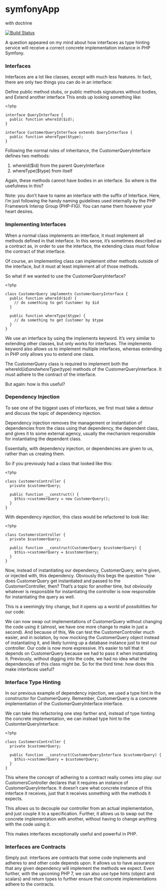 # symfonyApp
with doctrine

[![Build Status](https://travis-ci.org/KnpLabs/KnpPaginatorBundle.svg?branch=master)](https://travis-ci.org/KnpLabs/KnpPaginatorBundle)

A question appeared on my mind about how interfaces as type hinting service will receive a correct concrete implementation instance in PHP Symfony. 

### Interfaces
Interfaces are a lot like classes, except with much less features. In fact, there are only two things you can do in an interface:

Define public method stubs, or public methods signatures without bodies, and
Extend another interface
This ends up looking something like:

```
<?php

interface QueryInterface {
  public function whereId($id);
}

interface CustomerQueryInterface extends QueryInterface {
  public function whereType($type);
}
```

Following the normal rules of inheritance, the CustomerQueryInterface defines two methods:

1. whereId($id) from the parent QueryInterface
2. whereType($type) from itself

Again, these methods cannot have bodies in an interface. So where is the usefulness in this?

Note: you don’t have to name an interface with the suffix of Interface. Here, I’m just following the handy naming guidelines used internally by the PHP Framework Interop Group (PHP-FIG). You can name them however your heart desires.

### Implementing Interfaces
When a normal class implements an interface, it must implement all methods defined in that interface. In this sense, it’s sometimes described as a contract as, in order to use the interface, the extending class must follow the contract of that interface.

Of course, an implementing class can implement other methods outside of the interface, but it must at least implement all of those methods.

So what if we wanted to use the CustomerQueryInterface?

```
<?php

class CustomerQuery implements CustomerQueryInterface {
  public function whereId($id) {
    // do something to get Customer by $id
  }

  public function whereType($type) {
    // do something to get Customer by $type
  }
}
```

We use an interface by using the implements keyword. It’s very similar to extending other classes, but only works for interfaces. The implements keyword also allows us to implement multiple interfaces, whereas extending in PHP only allows you to extend one class.

The CustomerQuery class is required to implement both the whereId($id) and whereType($type) methods of the CustomerQueryInterface. It must adhere to the contract of the interface.

But again: how is this useful?

### Dependency Injection
To see one of the biggest uses of interfaces, we first must take a detour and discuss the topic of dependency injection.

Dependency injection removes the management or instantiation of dependencies from the class using that dependency, the dependent class, and gives it to some external agency, usually the mechanism responsible for instantiating the dependent class.

Essentially, with dependency injection, or dependencies are given to us, rather than us creating them.

So if you previously had a class that looked like this:

```
<?php

class CustomersController {
  private $customerQuery;

  public function __construct() {
    $this->customerQuery = new CustomerQuery();
  }
}
```

With dependency injection, this class would be refactored to look like:

```
<?php

class CustomersController {
  private $customerQuery;

  public function __construct(CustomerQuery $customerQuery) {
    $this->customerQuery = $customerQuery;
  }
}
```

Now, instead of instantiating our dependency, CustomerQuery, we’re given, or injected with, this dependency. Obviously this begs the question “how does CustomerQuery get instantiated and passed to the CustomerController, then? That’s a topic for another time, but obviously whatever is responsible for instantiating the controller is now responsible for instantiating the query as well.

This is a seemingly tiny change, but it opens up a world of possibilities for our code:

We can now swap out implementations of CustomerQuery without changing the code using it (almost, we have one more change to make in just a second). And because of this,
We can test the CustomerController much easier, and in isolation, by now mocking the CustomerQuery object instead of instantiating it, and likely turning up a database instance just to test our controller.
Our code is now more expressive. It’s easier to tell that it depends on CustomerQuery because we had to pass it when instantiating it. Previously, without digging into the code, we had no idea what the dependencies of this class might be.
So for the third time: how does this make interfaces useful?

### Interface Type Hinting
In our previous example of dependency injection, we used a type hint in the constructor for CustomerQuery. Remember, CustomerQuery is a concrete implementation of the CustomerQueryInterface interface.

We can take this refactoring one step farther and, instead of type hinting the concrete implementation, we can instead type hint to the CustomterQueryInterface:

```
<?php

class CustomersController {
  private $customerQuery;

  public function __construct(CustomerQueryInterface $customerQuery) {
    $this->customerQuery = $customerQuery;
  }
}
```

This where the concept of adhering to a contract really comes into play: our CustomersController declares that it requires an instance of CustomerQueryInterface. It doesn’t care what concrete instance of this interface it receives, just that it receives something with the methods it expects.

This allows us to decouple our controller from an actual implementation, and just couple it to a specification. Further, it allows us to swap out the concrete implementation with another, without having to change anything with the code using it.

This makes interfaces exceptionally useful and powerful in PHP.

### Interfaces are Contracts
Simply put: interfaces are contracts that some code implements and adheres to and other code depends upon. It allows us to have assurance that any given dependency will implement the methods we expect. Even further, with the upcoming PHP 7, we can also use type hints (object and scalars) and return types to further ensure that concrete implementations adhere to the contracts.
